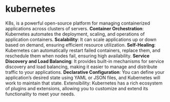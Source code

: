 # kubernetes
 K8s, is a powerful open-source platform for managing containerized applications across clusters of servers.
**Container Orchestration**: Kubernetes automates the deployment, scaling, and operations of application containers.
**Scalability**: It can scale applications up or down based on demand, ensuring efficient resource utilization.
**Self-Healing**: Kubernetes can automatically restart failed containers, replace them, and reschedule them when nodes fail, ensuring high availability.
**Service Discovery and Load Balancing**: It provides built-in mechanisms for service discovery and load balancing, making it easier to manage and distribute traffic to your applications.
**Declarative Configuration**: You can define your application’s desired state using YAML or JSON files, and Kubernetes will work to maintain that state.
Extensibility: Kubernetes has a rich ecosystem of plugins and extensions, allowing you to customize and extend its functionality to meet your needs.
